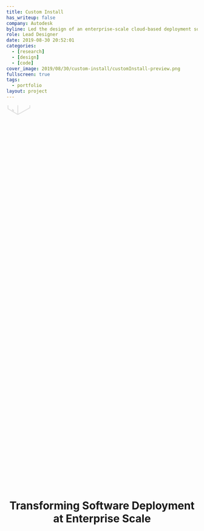 ```yaml
---
title: Custom Install
has_writeup: false
company: Autodesk
byline: Led the design of an enterprise-scale cloud-based deployment solution
role: Lead Designer
date: 2019-08-30 20:52:01
categories:
  - [research]
  - [design]
  - [code]
cover_image: 2019/08/30/custom-install/customInstall-preview.png
fullscreen: true
tags:
  - portfolio
layout: project
---
```


<style>
  /* Increase project-header height to include nav (44px) */
  .project-header {
    position: relative;
    height: calc(120vh + 44px); /* 120vh plus the 44px nav */
    display: flex;
    align-items: flex-start;
    justify-content: center;
    overflow: hidden;
  }

  /* Header content is limited to 100vh and pushed down by 44px so that it appears below the navigation */
  .header-content {
    position: relative;
    height: 100vh;
    width: 100%;
    margin-top: 44px;
  }

  /* Make sure the container with the project title sits above the boxes */
  .header-content .container {
    position: relative;
    z-index: 10;
    padding-top: 2rem; /* adjust as needed */
 top: 23%;
  }

  /* Container for the falling boxes */
  .parachute-container {
    position: absolute;
    top: 0;
    left: 0;
    width: 100%;
    height: 100%;
    pointer-events: none;
    overflow: visible;
  }

  /* Package (box emoji) animation style */
  .parachute-box {
    position: absolute;
    top: -50px;
    font-size: 60px;
    animation: parachute-fall 4s cubic-bezier(0.45, 0, 0.55, 1) infinite;
    opacity: 0;
    display: flex;
    align-items: center;
    justify-content: center;
  }

  .parachute-box::before {
    content: "🪂";
    position: absolute;
    top: -30px;
    left: 50%;
    transform: translateX(-50%);
    z-index: -1;
    font-size: 40px;
  }

  /* Layer some boxes behind the title and some in front */
  .parachute-box:nth-child(odd) {
    z-index: 5;
  }
  
  .parachute-box:nth-child(even) {
    z-index: 15;
  }

  @keyframes parachute-fall {
    0% {
      transform: translateY(0) translateX(0);
      opacity: 0;
    }
    10% {
      opacity: 1;
    }
    90% {
      opacity: 1;
    }
    100% {
      transform: translateY(calc(100vh + 5vh)) translateX(-20px);
      opacity: 0;
    }
  }

  /* Scroll arrow positioned at the bottom of .header-content (100vh) */
  .scroll-arrow {
    position: absolute;
    bottom: 99px;
    left: 52%;
    transform: translateX(-50%);
    z-index: 10;
  }
  .scroll-arrow .scroll-arrow-text {
  font-size: 36px;
    fill: currentColor;
    animation: bounce 2s infinite;
  }
  @keyframes bounce {
    0%, 20%, 50%, 80%, 100% { transform: translateY(0); }
    40% { transform: translateY(-10px); }
    60% { transform: translateY(-5px); }
  }

  /* Remove border radii from all sections */
  section, .content-section, .project-content, .intro-section {
    border-radius: 0;
  }

  /* TLDR button near-black background using $_variables.scss's $black (hsl(0, 0%, 10%)) */
  .tldr-button {
    background-color: hsl(0, 0%, 10%);
    color: hsl(0, 0%, 100%);
    border: none;
    padding: 0.5rem 1rem;
  }
</style>

<div class="project-page">
  <header class="project-header">
    <div class="parachute-container">
      <div class="parachute-box">📦</div>
      <div class="parachute-box">📦</div>
      <div class="parachute-box">📦</div>
      <div class="parachute-box">📦</div>
    </div>
    <div class="header-content">
      <div class="container">
        <h1 class="project-title">Transforming Software Deployment at Enterprise Scale</h1>
      </div>
      <div class="scroll-arrow">
          <div class="scroll-arrow-text">↓</div>
      </div>
    </div>
  </header>
  
  <section class="intro-section">
    <div class="container">
      <p class="intro-text">For over 30 years, Autodesk has been a leader in design software. This is the story of how we transformed their fragmented installation systems into a unified, scalable platform.</p>
      <div class="button-group">
        <button class="tldr-button" onclick="document.body.classList.add('modal-open'); document.getElementById('tldrModal').classList.add('active')">TL;DR</button>
      </div>
    </div>
  </section>
  
  <div id="tldrModal" class="tldr-modal">
    <div class="modal-header">
      <button class="close-button" onclick="document.body.classList.remove('modal-open'); document.getElementById('tldrModal').classList.remove('active')">
        <svg viewBox="0 0 24 24" fill="none" stroke="currentColor" stroke-width="2">
          <path d="M6 18L18 6M6 6l12 12"/>
        </svg>
      </button>
    </div>
    <div class="modal-content">
      <p class="tldr-summary">Led the redesign of Autodesk's installation platform, transforming a complex desktop-based system into a streamlined web solution that handles over 30,000 installation packages.</p>
      <div class="key-points">
        <div class="point">
          <h3>The Challenge</h3>
          <p>Unify multiple siloed installation systems across 100+ Autodesk products into a single, efficient platform.</p>
        </div>
        <div class="point">
          <h3>The Solution</h3>
          <p>Created a web-based platform with standardized components that product teams could easily configure for their specific needs.</p>
        </div>
        <div class="point">
          <h3>The Impact</h3>
          <p>Reduced installation times by 60%, enabled 30,000+ package creations, and streamlined deployment for enterprise customers worldwide.</p>
        </div>
      </div>
    </div>
  </div>
  
  <div class="project-content">
    <div class="content-wrap">
      <div class="content-section">
        <h2>The Challenge: Uniting a Fractured System</h2>
        <div class="content-section__inner">
          <p>For over three decades, Autodesk has powered industries from architecture to manufacturing. But this leadership came with a challenge: the way Autodesk products were installed and deployed was fragmented, siloed, and outdated.</p>
          <p>Each of Autodesk's 100+ products had its own bespoke installer, often built and maintained independently by individual teams. While this decentralized approach allowed teams to meet niche needs, it created widespread inefficiencies and complexity for our enterprise customers.</p>
          <p>Unlike typical software installations, Autodesk products require precise version control and customization. Teams need specific versions of applications, plugins, and libraries to prevent file corruption and ensure compatibility across large organizations.</p>
        </div>
      </div>
      <div class="content-section">
        <h2>The CAD Manager's Challenge</h2>
        <div class="content-section__inner">
          <p>As organizations grow, software installation becomes a controlled process managed by CAD/BIM managers. These specialists understand their team's needs and are responsible for ensuring everyone has the right tools, configured correctly.</p>
          <p>However, these managers faced significant challenges:</p>
          <div class="feature-grid">
            <div class="feature">
              <h3>Complex Deployments</h3>
              <p>Installation processes could take days, requiring careful sequencing of multiple installers.</p>
            </div>
            <div class="feature">
              <h3>Version Control</h3>
              <p>Managing multiple versions of applications for different projects.</p>
            </div>
            <div class="feature">
              <h3>Customization</h3>
              <p>Configuring applications to meet specific team needs and company standards.</p>
            </div>
            <div class="feature">
              <h3>Storage Overhead</h3>
              <p>Maintaining thousands of installer versions on corporate servers.</p>
            </div>
          </div>
        </div>
      </div>
      <div class="content-section">
        <h2>The Vision: A Unified Platform</h2>
        <div class="content-section__inner">
          <p>I was tasked with reimagining how Autodesk software is installed at scale. The vision was to create a centralized, web-based platform that could streamline deployment while empowering CAD managers to customize installations for their teams.</p>
          <div class="benefits-grid">
            <div class="benefit">
              <h3>Efficiency</h3>
              <p>Simplify the process of installing and managing software across large organizations.</p>
            </div>
            <div class="benefit">
              <h3>Scalability</h3>
              <p>Create a modular system adaptable to Autodesk's evolving product ecosystem.</p>
            </div>
            <div class="benefit">
              <h3>Empowerment</h3>
              <p>Reduce technical overhead for CAD managers, enabling focus on design and innovation.</p>
            </div>
          </div>
        </div>
      </div>
      <!-- NEW SECTION: PARACHUTE METAPHOR -->
      <div class="content-section">
        <h2>Foreground: A Parachute Metaphor for Deployment</h2>
        <div class="content-section__inner">
          <p>
            Imagine a scenario where a remote team—like a group of engineers or designers—needs
            critical supplies to complete their work. For CAD managers (CALs), ensuring each team member
            has the exact tools, in the correct version, can feel just as urgent as delivering life-saving
            supplies to a remote outpost. That's where our supply drop analogy comes in: we're "airdropping"
            software packages so they safely reach each user without error or delay.
          </p>
          <h3>The Workflow: A Parachute for Every Need</h3>
          <p>
            Our deployment process can be broken down into four main stages. From "packing the parachutes"
            (configuring installers) to "dropping the supplies" (delivering them via SCCM), each step reflects
            the precision required in large-scale software management.
          </p>
          <h4>Stage 1: Configuration – Packing the Parachutes</h4>
          <ul>
            <li><strong>Metaphor</strong>: Carefully selecting and preparing resources (tools, settings, plugins)</li>
            <li><strong>What Happens</strong>: CALs pick which products and customizations belong in a single package.</li>
            <li><strong>Visual Cue</strong>: Imagine selecting fresh fruit for a care package—everything is meticulously
            labeled (e.g., "AutoCAD Plugins," "Revit Libraries") to ensure a safe "landing."</li>
          </ul>
          <h4>Stage 2: Packaging – Bundling for Deployment</h4>
          <ul>
            <li><strong>Metaphor</strong>: After packing parachutes, they're sealed into crates—our customized installers.</li>
            <li><strong>What Happens</strong>: All chosen customizations are combined into a single, cohesive installer
            ready for mass deployment.</li>
            <li><strong>Visual Cue</strong>: Boxes labeled with product names and versions, each sporting a little parachute icon.</li>
          </ul>
          <h4>Stage 3: Deployment – Dropping the Supplies</h4>
          <ul>
            <li><strong>Metaphor</strong>: SCCM (our "aircraft," nicknamed SCCMair) delivers these parachuted packages
            to target machines.</li>
            <li><strong>What Happens</strong>: Automated distribution ensures each package "lands" on the correct
            computer, while CALs monitor the status remotely.</li>
            <li><strong>Visual Cue</strong>: A plane silhouette releasing multiple parachuted boxes labeled
            "AutoCAD," "Revit," "3ds Max," etc.</li>
          </ul>
          <h4>Stage 4: Managed Environment – The Supplies in Action</h4>
          <ul>
            <li><strong>Metaphor</strong>: Once the packages land, they're opened by end users (like Javier),
            who immediately see everything set up and ready.</li>
            <li><strong>What Happens</strong>: The installation is preconfigured, letting the user focus on design
            tasks rather than manual setup.</li>
            <li><strong>Visual Cue</strong>: Javier opening a box and instantly accessing precisely the toolset
            he needs to keep projects moving.</li>
          </ul>
        </div>
      </div>
      <!-- END NEW SECTION -->
      <div class="content-section">
        <h2>Context</h2>
        <div class="content-section__inner">
          <p>Autodesk software has been available since the late 80's. Throughout that time, there have been many ways that installers were handled for each product, with product teams being responsible for coding and maintaining their own installers. Internally, this was known as the <strong>Install Framework</strong>.</p>
          <p>Unlike other software you may have in mind, Autodesk software is rarely ever installed in its vanilla state. Because of the large number of collaborators working on Autodesk files, there is an important need to ensure that everyone is using very specific versions of not only the overall application, but applets, plugins, and libraries to avoid any incompatibility (or corruption) of working files.</p>
          <p>To help companies plan for these issues, Autodesk products (and their installers) are architected in such a way as to support a high degree of customization for a specialist (most commonly referred to as a CAD manager) who understands the operations of the team better than anyone else.</p>
        </div>
      </div>
      <div class="content-section">
        <h2>Introducing CAL</h2>
        <div class="content-section__inner">
          <p>As teams working with Autodesk software get larger, there tends to be a natural progression where an individual contributor on the team who best understands the Autodesk software will take on the role of the "CAD / BIM manager". These individuals start to think about the tooling of a project at a more advanced level, and are typically responsible for testing software, making operational decisions, and ensuring that everyone is able to work with the team's files without blockages.</p>
          <p>And as the organization grows, software installation becomes more of a controlled process– end users (designers, engineers, etc.) have their installation privileges either restricted or removed, and rely on the tools they need to be installed for them, preconfigured correctly so they can focus entirely on their task at hand.</p>
        </div>
      </div>
      <div class="content-section">
        <h2>Installer Modification</h2>
        <div class="content-section__inner">
          <p>The methods by which one of these admins might customize their applications can vary greatly:</p>
          <div class="feature-grid">
            <div class="feature">
              <h3>Remove Functionality</h3>
              <p>Removing functionality in-application</p>
            </div>
            <div class="feature">
              <h3>Version Control</h3>
              <p>Restricting which version of an application can be used for a project</p>
              <p class="note">Sometimes there can even be multiple versions of the same application, with each particular version used for only a certain project</p>
            </div>
            <div class="feature">
              <h3>Pre-installation</h3>
              <p>Pre-installing libraries or plug-ins</p>
            </div>
            <div class="feature">
              <h3>UI Customization</h3>
              <p>Customizing the in-app UI to company standards</p>
            </div>
            <div class="feature">
              <h3>Localization</h3>
              <p>Localizing applications for international work</p>
            </div>
          </div>
          <p>Historically, this was done individually for each application, leading to lots (thousands, in some cases) of versions of installers, with an individual installer for each application. And when a CAL was doing a clean install on a machine, they would need to daisy-chain all of those installers (and make sure they happened in the correct order, because, yes, that can cause issues too), and wait the 10's of hours it could take to complete a single machine's full suite installation.</p>
        </div>
      </div>
      <div class="content-section">
        <h2>Siloing</h2>
        <div class="content-section__inner">
          <p>To add some more complexity to this problem, it's important to keep in mind how Autodesk has historically grown its products suites. Autodesk is well known for acquiring products and folding them into their own lineup, often maintaining the teams that worked on the product as-is, and simply incorporating platform specific Autodesk functionality (licensing, support, etc.) into the product.</p>
        </div>
      </div>
      <div class="content-section">
        <h2>Designing a platform</h2>
        <div class="content-section__inner">
          <p>So, now you, my reader, have the same context I was given when I started this project (my first project at Autodesk, mind you). And because I was learning about how all of these legacy systems worked as well as my unfamiliarity with Autodesk's product offerings, I decided that my method would be one of rapid iteration with very tight feedback loops from all relevant stakeholders. Because I couldn't trust my own background knowledge of the situation, I had to rely on what I heard from others, both internally and externally.</p>
        </div>
      </div>
      <div class="content-section">
        <h2>Web versus Desktop</h2>
        <div class="content-section__inner">
          <p>One of the first major decisions was where this new install experience should live. Historically, advanced installation configurations were done using the same installer application that came on a disk (or with later releases, was downloaded from the Autodesk Account portal).</p>
          <p>This was a necessity for a very long time because unlike other software, Autodesk applications are <em>large</em>, in the tens of gigabytes for even a standard installation. By utilizing a desktop installer, it also meant that all the necessary bits to create the installer package were already on disk, and were simply a matter of modifying or removing those bits in order to shape the software the way you wanted it. These large installer applications and component libraries were all typically stored on corporate servers in the workspace, so the speed of installer creation was only limited by amount of modification that needed to be done.</p>
          <div class="benefits-grid">
            <div class="benefit">
              <h3>Dynamic Creation</h3>
              <p>Because installers were dynamically created from the set of instructions from the web tool, it meant that administrators no longer needed to use up storage space on their own servers.</p>
            </div>
            <div class="benefit">
              <h3>Cloud Storage</h3>
              <p>With the ability for multiple to access the cloud-stored installer configurations, third party and external administrators were able to create packages for less experienced companies.</p>
            </div>
            <div class="benefit">
              <h3>Rapid Updates</h3>
              <p>Desktop installer applications were only updated with every yearly release cycle of Autodesk products. By removing the installer creation from the product release cycle, we were able to rapidly iterate and push out updates faster than the products themselves were updated.</p>
            </div>
            <div class="benefit">
              <h3>Remote Work</h3>
              <p>Because of the cross-platform nature of web applications, administrators were able to work remotely without having to be in the office <em>(which would come particularly in handy about three months into this project 🦠)</em>.</p>
            </div>
          </div>
        </div>
      </div>
      <div class="content-section">
        <h2>Looking for commonalities</h2>
        <div class="content-section__inner">
          <p>Until this project, product teams (Autodesk has around 100 individual products that they offer) were responsible for their own installer process, which meant that each team had over time built their own bespoke installation solution. Each installer followed its own paradigms, used its own codebase, and offered unique features for their end users to customize their application install.</p>
          <p>One of the first issues I knew I would need to handle would be to how to get these product teams to all align on the vision I was putting together. I needed to balance each team's unique needs, while also being strict about setting limitations on the amount of customization that would be available to them. I wanted our customers to be able to go to a single location, and see a familiar set of controls in order to customize any product.</p>
          <p>My starting approach was to basically look at each individual product's installers, and take notes on all of the fields that they had into one master spreadsheet. As I would do this, I would start to tag identical or very similar fields, and take note of what their purpose was. I would slowly start to organize the types of customizations into groupings and categories, and by the end I had a full list of every possible installer capability that was supported across all Autodesk products.</p>
        </div>
      </div>
      <div class="content-section">
        <h2>Standardizing customization</h2>
        <div class="content-section__inner">
          <p>Even with my newfound knowledge of all the potential ways that individual products could be customized, I knew that centralizing the maintenance of those customizations would not only be a large commitment of resources from our own team, but it would perpetually leave us having to back-and-forth with product teams, who might want to make necessary adjustments based off their own users's feedback or a new feature were were planning on releasing.</p>
          <div class="responsibilities-table">
            <h3>Team Responsibilities</h3>
            <table>
              <thead>
                <tr>
                  <th>Delivery team responsibilities</th>
                  <th>Product teams responsibilities</th>
                </tr>
              </thead>
              <tbody>
                <tr>
                  <td>Create and maintain .XML parser</td>
                  <td>Read our documentation and create an .XML file that tells us what their customization UI needs</td>
                </tr>
                <tr>
                  <td>Create a set of React components to show in the UI</td>
                  <td>QA and test that their customization UI is rendering properly</td>
                </tr>
                <tr>
                  <td>Ensure the output of a user's input was interpreted correctly</td>
                  <td></td>
                </tr>
              </tbody>
            </table>
          </div>
        </div>
      </div>
      <div class="content-section">
        <h2>Validating design decisions</h2>
        <div class="content-section__inner">
          <p>One of the biggest concerns I had with this drastic of a shift was the potential impact it would have on the administrators at all of the different companies that rely on Autodesk software. Obviously getting the internal product teams to align was a challenge in of itself, but if the final product that we delivered was worse than what we already had we would have spent a lot of resources and reorganized a lot of historically "good enough" systems for no reason other than to change them.</p>
          <h3>Customer feedback council</h3>
          <p>From this need came the Autodesk Software Deployment Delta Team, a group of around 30 administrators from a variety of company sizes that were all experts in Autodesk product installations (CAL's, as referred to earlier). Along with my research and product management collaborators, we would have a recurring monthly meeting with all of these customers to discuss what we were working on, and hold a workshop to gather feedback, concerns, and to pulse check on what were the top-of-mind issues these users were currently working through.</p>
          <p>I made a point in each subsequent meeting to reiterate what feedback I had heard in the previous month's session, and described what steps or decisions had been made as a result of that feedback not only to keep the members of the council engaged, but to give ourselves an opportunity to improve our own interpretation skills of what our customers were trying to communicate to us.</p>
        </div>
      </div>
      <div class="content-section">
        <h2>Beyond Release</h2>
        <div class="content-section__inner">
          <p>As anyone familiar with software development knows, there are always blue-sky features that aren't able to make the timeline originally agreed upon. While the released version of Custom Install was still very much a complete project, I feel it would be selling it short to not give a sense of what the full vision was, and what may eventually still be developed.</p>
          <h3>Remote Updating and Installation</h3>
          <p>While moving the tool to a web environment solved several of the shortcomings of the older desktop installer, one of the limitations of a web tool was that we lost our direct connection to seeing what is happening on any individual's machine.</p>
          <p>The Autodesk Desktop Application (ADA) is another application that Autodesk offered to help individual end-users keep their Autodesk software up-to-date. The proposed integration to the Custom Install tool was to allow administrators to "publish" packages from the web tool, and specify which end-user's machines the software should be installed on. At that point, all that the administrator would need to do is ensure all of the machines they're responsible for have ADA installed and they would be able to remotely push software package installs to any machine, and have it self-report on its status, enable/disable automatic updating of that software, and a variety of other features.</p>
          <h3>Even More Advanced Customization</h3>
          <p>An important consideration of the technical implementation of the packages the Custom Install tool created was that we still leave the customized packages editable even when downloaded onto the admin's machine. This is possible because the installer's customization is written to a simple .INI file that is available within installer package.</p>
          <p>While we were able to account for the vast majority of customization, there would always be those that were either more familiar or would want greater flexibility to customize their packages, so an early feature suggestion for the Custom Install tool was to allow admins to edit the .INI file directly in the browser, making it easier to pass highly customized packages around to their team (versus having to download, edit, and then manually reshare).</p>
        </div>
      </div>
      <div class="content-section">
        <h2>The Process: A Collaborative Journey</h2>
        <div class="content-section__inner">
          <p>Achieving this vision required deep collaboration with Autodesk's internal teams and enterprise customers. I adopted a rapid iteration approach with tight feedback loops from all stakeholders.</p>
          <h3>Research & Discovery</h3>
          <p>I conducted an extensive audit of Autodesk's existing installation systems:</p>
          <ul>
            <li>Mapped out 100+ installer workflows, identifying redundancies and commonalities</li>
            <li>Engaged directly with CAD/BIM managers through interviews and workshops</li>
            <li>Created a comprehensive spreadsheet of all installer capabilities across products</li>
          </ul>
          <h3>Customer Feedback Council</h3>
          <p>We established the Autodesk Software Deployment Delta Team, comprising around 30 administrators from various company sizes. Through monthly workshops, we gathered feedback, addressed concerns, and validated our approach. This continuous dialogue ensured we were building something that would truly serve our users' needs.</p>
        </div>
      </div>
      <div class="content-section">
        <h2>The Impact: A New Era of Efficiency</h2>
        <div class="content-section__inner">
          <p>The launch of Custom Install marked a transformative moment for Autodesk and its customers:</p>
          <div class="benefits-grid">
            <div class="benefit">
              <h3>Efficiency Gains</h3>
              <p>Reduced installation times by 60% (from days to hours)</p>
            </div>
            <div class="benefit">
              <h3>Scale</h3>
              <p>Enabled creation of over 30,000 installation packages in first 90 days</p>
            </div>
            <div class="benefit">
              <h3>Innovation</h3>
              <p>Unified workflows across 100+ products, paving way for future growth</p>
            </div>
            <div class="benefit">
              <h3>Remote Work</h3>
              <p>Enabled administrators to work remotely, which proved crucial during the pandemic</p>
            </div>
          </div>
          <div class="quote">
            <p>"Custom Install has changed how we work. What used to take days now happens in hours, and I can trust that my team is always using the right tools."</p>
            <cite>— Enterprise CAD Manager</cite>
          </div>
        </div>
      </div>
    </div>
  </div>
  <div class="floating-tldr">
    <button onclick="document.body.classList.add('modal-open'); document.getElementById('tldrModal').classList.add('active')">
      <svg viewBox="0 0 24 24" fill="none" stroke="currentColor" stroke-width="2">
        <path d="M12 5v14M5 12h14"/>
      </svg>
      TL;DR
    </button>
  </div>
</div>
<script>
  // Show/hide floating TL;DR button based on scroll position
  const floatingTldr = document.querySelector('.floating-tldr');
  const introSection = document.querySelector('.intro-section');

  window.addEventListener('scroll', () => {
    if (introSection && window.scrollY > introSection.offsetTop + introSection.offsetHeight) {
      floatingTldr.classList.add('visible');
    } else {
      floatingTldr.classList.remove('visible');
    }
  });

  // Randomize the animation delay for each falling box on every animation cycle
  document.querySelectorAll('.parachute-box').forEach(box => {
    // Set an initial random delay between 0 and 2 seconds
    box.style.animationDelay = Math.random() *2 + "s";
    // Upon each animation iteration, assign a new random delay
    box.addEventListener('animationiteration', function() {
      box.style.animationDelay = Math.random()* 2 + "s";
    });
  });
</script>
